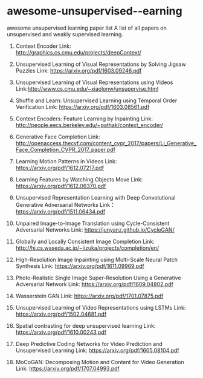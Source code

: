 # awesome-unsupervised--earning
awesome unsupervised learning paper list
A list of all papers on unsupervised and weakly supervised learning.

1. Context Encoder
Link: http://graphics.cs.cmu.edu/projects/deepContext/

2. Unsupervised Learning of Visual Representations by Solving Jigsaw Puzzles
Link: https://arxiv.org/pdf/1603.09246.pdf

3. Unsupervised Learning of Visual Representations using Videos
Link:http://www.cs.cmu.edu/~xiaolonw/unsupervise.html

4. Shuffle and Learn: Unsupervised Learning using Temporal Order Verification
Link: https://arxiv.org/pdf/1603.08561.pdf

5. Context Encoders: Feature Learning by Inpainting
Link: http://people.eecs.berkeley.edu/~pathak/context_encoder/

6. Generative Face Completion
Link: http://openaccess.thecvf.com/content_cvpr_2017/papers/Li_Generative_Face_Completion_CVPR_2017_paper.pdf

7. Learning Motion Patterns in Videos
Link: https://arxiv.org/pdf/1612.07217.pdf

8. Learning Features by Watching Objects Move
Link: https://arxiv.org/pdf/1612.06370.pdf

9. Unsupervised Representation Learning with Deep Convolutional Generative Adversarial Networks
Link： https://arxiv.org/pdf/1511.06434.pdf

10. Unpaired Image-to-Image Translation using Cycle-Consistent Adversarial Networks
Link: https://junyanz.github.io/CycleGAN/

11. Globally and Locally Consistent Image Completion
Link: http://hi.cs.waseda.ac.jp/~iizuka/projects/completion/en/

12. High-Resolution Image Inpainting using Multi-Scale Neural Patch Synthesis
Link: https://arxiv.org/pdf/1611.09969.pdf

13. Photo-Realistic Single Image Super-Resolution Using a Generative Adversarial Network
Link: https://arxiv.org/pdf/1609.04802.pdf

14. Wasserstein GAN
Link: https://arxiv.org/pdf/1701.07875.pdf

15. Unsupervised Learning of Video Representations using LSTMs
Link: https://arxiv.org/pdf/1502.04681.pdf

16. Spatial contrasting for deep unsupervised learning
Link: https://arxiv.org/pdf/1610.00243.pdf

17. Deep Predictive Coding Networks for Video Prediction and Unsupervised Learning
Link: https://arxiv.org/pdf/1605.08104.pdf

18. MoCoGAN: Decomposing Motion and Content for Video Generation
Link: https://arxiv.org/pdf/1707.04993.pdf



